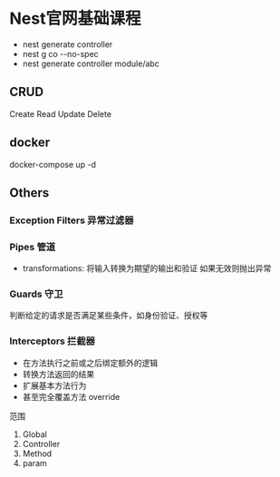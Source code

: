 # Nest官网基础课程

- nest generate controller
- nest g co --no-spec
- nest generate controller module/abc

## CRUD

Create Read Update Delete

## docker

docker-compose up -d

## Others

### Exception Filters 异常过滤器

### Pipes 管道

- transformations: 将输入转换为期望的输出和验证 如果无效则抛出异常

### Guards 守卫

判断给定的请求是否满足某些条件，如身份验证、授权等

### Interceptors 拦截器

- 在方法执行之前或之后绑定额外的逻辑
- 转换方法返回的结果
- 扩展基本方法行为
- 甚至完全覆盖方法 override

范围

1. Global
2. Controller
3. Method
4. param
